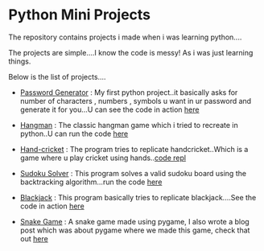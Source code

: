 # Python Mini Projects

The repository contains projects i made when i was learning python....

The projects are simple....I know the code is messy! As i was just learning things.

Below is the list of projects....

* [Password Generator](https://github.com/grapeJUICE1/python-mini-projects/blob/main/password-generator.py)
: My first python project..it basically asks for number of characters , numbers , symbols u want in ur password and generate it for you...U can see the code in action [here](https://repl.it/@GrapeJUICE/Python-Password-Generator)

* [Hangman](https://github.com/grapeJUICE1/python-mini-projects/blob/main/hangman.py) : The classic hangman game which i tried to recreate in python..U can run the code [here](https://repl.it/@GrapeJUICE/HANGMAN-Python#main.py)

* [Hand-cricket](https://github.com/grapeJUICE1/python-mini-projects/blob/main/hand-cricket.py) : The program tries to replicate handcricket..Which is a game where u play cricket using hands..[code repl](https://repl.it/@GrapeJUICE/Handcricket-Python)

* [Sudoku Solver](https://github.com/grapeJUICE1/python-mini-projects/blob/main/sudoku-solver.py) : This program solves a valid sudoku board using the backtracking algorithm...run the code [here](https://repl.it/@GrapeJUICE/Sudoku-Solver)

* [Blackjack](https://github.com/grapeJUICE1/python-mini-projects/blob/main/blackjack.py) : This program basically tries to replicate blackjack....See the code in action  [here](https://repl.it/@GrapeJUICE/BLACKJACK#main.py)

* [Snake Game](https://github.com/grapeJUICE1/python-mini-projects/blob/main/snake.py) : A snake game made using pygame, I also wrote a blog post which was about pygame where we made this game, check that out [here](https://dev.to/grapejuice/getting-started-with-pygame-making-a-snake-game-2i1g)















